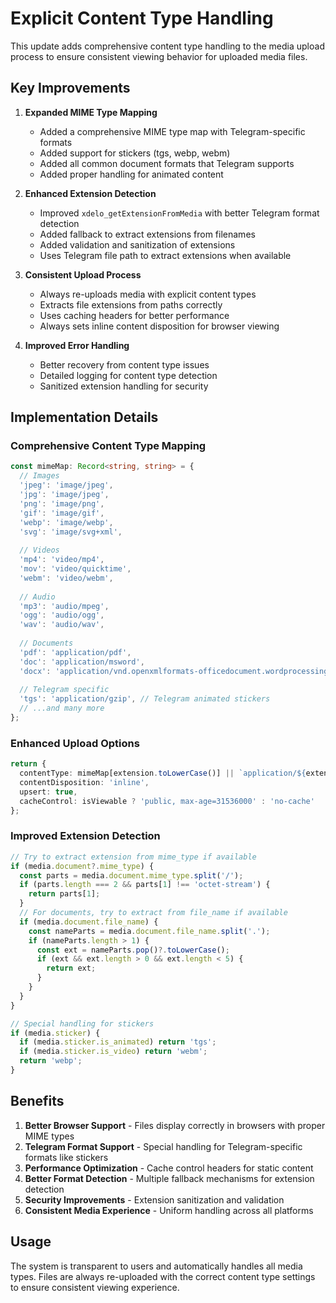 
# Explicit Content Type Handling

This update adds comprehensive content type handling to the media upload process to ensure consistent viewing behavior for uploaded media files.

## Key Improvements

1. **Expanded MIME Type Mapping**
   - Added a comprehensive MIME type map with Telegram-specific formats
   - Added support for stickers (tgs, webp, webm)
   - Added all common document formats that Telegram supports
   - Added proper handling for animated content

2. **Enhanced Extension Detection**
   - Improved `xdelo_getExtensionFromMedia` with better Telegram format detection
   - Added fallback to extract extensions from filenames
   - Added validation and sanitization of extensions
   - Uses Telegram file path to extract extensions when available

3. **Consistent Upload Process**
   - Always re-uploads media with explicit content types
   - Extracts file extensions from paths correctly
   - Uses caching headers for better performance
   - Always sets inline content disposition for browser viewing

4. **Improved Error Handling**
   - Better recovery from content type issues
   - Detailed logging for content type detection
   - Sanitized extension handling for security

## Implementation Details

### Comprehensive Content Type Mapping

```typescript
const mimeMap: Record<string, string> = {
  // Images
  'jpeg': 'image/jpeg',
  'jpg': 'image/jpeg',
  'png': 'image/png',
  'gif': 'image/gif',
  'webp': 'image/webp',
  'svg': 'image/svg+xml',
  
  // Videos
  'mp4': 'video/mp4',
  'mov': 'video/quicktime',
  'webm': 'video/webm',
  
  // Audio
  'mp3': 'audio/mpeg',
  'ogg': 'audio/ogg',
  'wav': 'audio/wav',
  
  // Documents
  'pdf': 'application/pdf',
  'doc': 'application/msword',
  'docx': 'application/vnd.openxmlformats-officedocument.wordprocessingml.document',
  
  // Telegram specific
  'tgs': 'application/gzip', // Telegram animated stickers
  // ...and many more
};
```

### Enhanced Upload Options

```typescript
return {
  contentType: mimeMap[extension.toLowerCase()] || `application/${extension}`,
  contentDisposition: 'inline',
  upsert: true,
  cacheControl: isViewable ? 'public, max-age=31536000' : 'no-cache'
};
```

### Improved Extension Detection

```typescript
// Try to extract extension from mime_type if available
if (media.document?.mime_type) {
  const parts = media.document.mime_type.split('/');
  if (parts.length === 2 && parts[1] !== 'octet-stream') {
    return parts[1];
  }
  // For documents, try to extract from file_name if available
  if (media.document.file_name) {
    const nameParts = media.document.file_name.split('.');
    if (nameParts.length > 1) {
      const ext = nameParts.pop()?.toLowerCase();
      if (ext && ext.length > 0 && ext.length < 5) {
        return ext;
      }
    }
  }
}

// Special handling for stickers
if (media.sticker) {
  if (media.sticker.is_animated) return 'tgs';
  if (media.sticker.is_video) return 'webm';
  return 'webp';
}
```

## Benefits

1. **Better Browser Support** - Files display correctly in browsers with proper MIME types
2. **Telegram Format Support** - Special handling for Telegram-specific formats like stickers
3. **Performance Optimization** - Cache control headers for static content
4. **Better Format Detection** - Multiple fallback mechanisms for extension detection
5. **Security Improvements** - Extension sanitization and validation
6. **Consistent Media Experience** - Uniform handling across all platforms

## Usage

The system is transparent to users and automatically handles all media types. Files are always re-uploaded with the correct content type settings to ensure consistent viewing experience.
